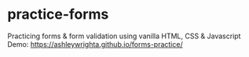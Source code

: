 # practice-forms

Practicing forms &amp; form validation using vanilla HTML, CSS &amp; Javascript
Demo: https://ashleywrighta.github.io/forms-practice/
